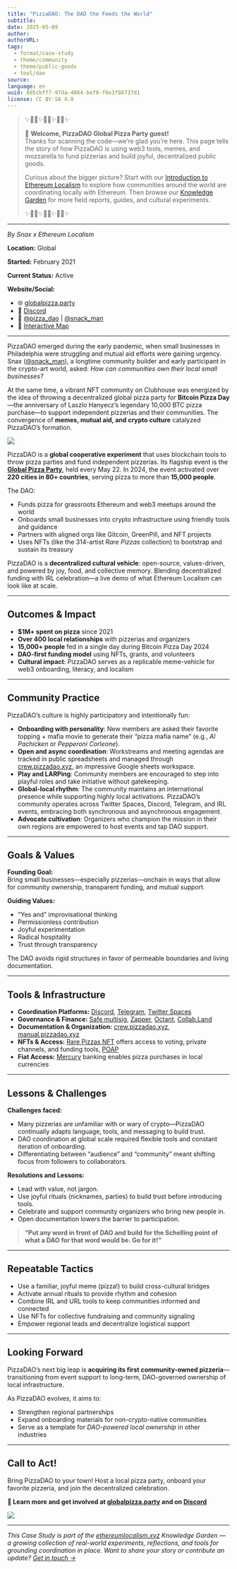 ```yaml
---
title: "PizzaDAO: The DAO the Feeds the World"
subtitle: 
date: 2025-05-09
author: 
authorURL: 
tags:
  - format/case-study
  - theme/community
  - theme/public-goods
  - tool/dao
source: 
language: en
uuid: 885cbff7-97da-4864-bef8-f6e3f88737d1
license: CC BY-SA 4.0
---
```

> ✨🍕🎉✨🍕🎉✨🍕🎉✨
>
>👋 **Welcome, PizzaDAO Global Pizza Party guest!**  
> Thanks for scanning the code—we’re glad you’re here. This page tells the story of how PizzaDAO is using web3 tools, memes, and mozzarella to fund pizzerias and build joyful, decentralized public goods.  
>  
> Curious about the bigger picture? Start with our [Introduction to Ethereum Localism](introduction.md) to explore how communities around the world are coordinating locally with Ethereum. Then browse our [Knowledge Garden](/library) for more field reports, guides, and cultural experiments.
> 
> ✨🍕🎉✨🍕🎉✨🍕🎉✨

---

*By Snax x Ethereum Localism*  

**Location:** Global

**Started:** February 2021  

**Current Status:** Active  

**Website/Social:**  
- 🌐 [globalpizza.party](https://globalpizza.party)  
- 💬 [Discord](https://discord.pizzadao.xyz)  
- 🧵 [@pizza_dao](https://x.com/pizza_dao) | [@snack_man](https://x.com/snack_man)  
- 📍 [Interactive Map](https://map.pizzadao.xyz)  

---

PizzaDAO emerged during the early pandemic, when small businesses in Philadelphia were struggling and mutual aid efforts were gaining urgency. Snax ([@snack_man](https://x.com/snack_man)), a longtime community builder and early participant in the crypto-art world, asked: *How can communities own their local small businesses?*

At the same time, a vibrant NFT community on Clubhouse was energized by the idea of throwing a decentralized global pizza party for **Bitcoin Pizza Day**—the anniversary of Laszlo Hanyecz’s legendary 10,000 BTC pizza purchase—to support independent pizzerias and their communities. The convergence of **memes, mutual aid, and crypto culture** catalyzed PizzaDAO’s formation.

![](assets/field-reports/pizzaDAO-global-pizza-party-2024.jpg)

PizzaDAO is a **global cooperative experiment** that uses blockchain tools to throw pizza parties and fund independent pizzerias. Its flagship event is the [**Global Pizza Party**](https://globalpizza.party), held every May 22. In 2024, the event activated over **220 cities in 80+ countries**, serving pizza to more than **15,000 people**.

The DAO:
- Funds pizza for grassroots Ethereum and web3 meetups around the world
- Onboards small businesses into crypto infrastructure using friendly tools and guidance
- Partners with aligned orgs like Gitcoin, GreenPill, and NFT projects
- Uses NFTs (like the 314-artist *Rare Pizzas* collection) to bootstrap and sustain its treasury

PizzaDAO is a **decentralized cultural vehicle**: open-source, values-driven, and powered by joy, food, and collective memory. Blending decentralized funding with IRL celebration—a live demo of what Ethereum Localism can look like at scale.

---

## Outcomes & Impact

- **$1M+ spent on pizza** since 2021  
- **Over 400 local relationships** with pizzerias and organizers  
- **15,000+ people** fed in a single day during Bitcoin Pizza Day 2024  
- **DAO-first funding model** using NFTs, grants, and volunteers  
- **Cultural impact**: PizzaDAO serves as a replicable meme-vehicle for web3 onboarding, literacy, and localism

---

## Community Practice

PizzaDAO’s culture is highly participatory and intentionally fun:

- **Onboarding with personality**: New members are asked their favorite topping + mafia movie to generate their “pizza mafia name” (e.g., *Al Pachicken* or *Pepperoni Corleone*).
- **Open and async coordination**: Workstreams and meeting agendas are tracked in public spreadsheets and managed through [crew.pizzadao.xyz](https://crew.pizzadao.xyz), an impressive Google sheets workspace.
- **Play and LARPing**: Community members are encouraged to step into playful roles and take initiative without gatekeeping.
- **Global-local rhythm**: The community maintains an international presence while supporting highly local activations. PizzaDAO’s community operates across Twitter Spaces, Discord, Telegram, and IRL events, embracing both synchronous and asynchronous engagement.
- **Advocate cultivation**: Organizers who champion the mission in their own regions are empowered to host events and tap DAO support.

---

## Goals & Values

**Founding Goal:**  
Bring small businesses—especially pizzerias—onchain in ways that allow for community ownership, transparent funding, and mutual support.

**Guiding Values:**  
- “Yes and” improvisational thinking  
- Permissionless contribution  
- Joyful experimentation  
- Radical hospitality  
- Trust through transparency

The DAO avoids rigid structures in favor of permeable boundaries and living documentation.

---

## Tools & Infrastructure

- **Coordination Platforms:** [Discord](https://discord.com), [Telegram](https://telegram.org), [Twitter Spaces](https://help.twitter.com/en/using-twitter/spaces)
- **Governance & Finance:** [Safe multisig](https://safe.global/), [Zapper](https://zapper.xyz), [Octant](https://www.octant.build), [Collab.Land](https://collab.land/)
- **Documentation & Organization:** [crew.pizzadao.xyz](https://crew.pizzadao.xyz), [manual.pizzadao.xyz](https://manual.pizzadao.xyz)
- **NFTs & Access:** [Rare Pizzas NFT](https://rarepizzas.com/mint) offers access to voting, private channels, and funding tools, [POAP](https://poap.xyz)
- **Fiat Access:** [Mercury](https://mercury.com/) banking enables pizza purchases in local currencies

---

## Lessons & Challenges

**Challenges faced:**
- Many pizzerias are unfamiliar with or wary of crypto—PizzaDAO continually adapts language, tools, and messaging to build trust.
- DAO coordination at global scale required flexible tools and constant iteration of onboarding.
- Differentiating between “audience” and “community” meant shifting focus from followers to collaborators.

**Resolutions and Lessons:**
- Lead with value, not jargon.
- Use joyful rituals (nicknames, parties) to build trust before introducing tools.
- Celebrate and support community organizers who bring new people in.
- Open documentation lowers the barrier to participation.

> **“Put any word in front of DAO and build for the Schelling point of what a DAO for that word would be. Go for it!”**

---

## Repeatable Tactics

- Use a familiar, joyful meme (pizza!) to build cross-cultural bridges  
- Activate annual rituals to provide rhythm and cohesion  
- Combine IRL and URL tools to keep communities informed and connected  
- Use NFTs for collective fundraising and community signaling  
- Empower regional leads and decentralize logistical support

---

## Looking Forward

PizzaDAO’s next big leap is **acquiring its first community-owned pizzeria**—transitioning from event support to long-term, DAO-governed ownership of local infrastructure.

As PizzaDAO evolves, it aims to:
- Strengthen regional partnerships
- Expand onboarding materials for non-crypto-native communities
- Serve as a template for *DAO-powered local ownership* in other industries

---

## Call to Act!

Bring PizzaDAO to your town! Host a local pizza party, onboard your favorite pizzeria, and join the decentralized celebration.  

**🍕 Learn more and get involved at [globalpizza.party](https://globalpizza.party) and on [Discord](https://discord.pizzadao.xyz)**

![](assets/field-reports/pizzaDAO-comic.png)

---

*This Case Study is part of the [ethereumlocalism.xyz](https://www.ethereumlocalism.xyz) Knowledge Garden — a growing collection of real-world experiments, reflections, and tools for grounding coordination in place. Want to share your story or contribute an update? [Get in touch →](https://www.ethereumlocalism.xyz/contribution-guide)*